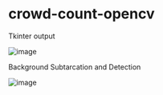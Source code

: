 # crowd-count-opencv

Tkinter output 


![image](https://github.com/rajat-jain-010/crowd-count-opencv/assets/80578629/2a7d4036-0596-4f70-8967-2a70910c9b10)


Background Subtarcation and Detection


![image](https://github.com/rajat-jain-010/crowd-count-opencv/assets/80578629/4d38b123-8817-4225-b18c-202642d2312f)


